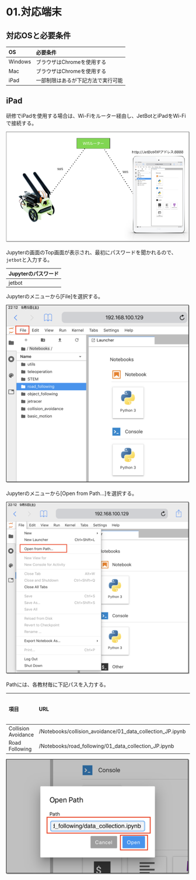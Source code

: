 # 01.対応端末

## 対応OSと必要条件

|OS|必要条件|
|:--|:--|
|Windows|ブラウザはChromeを使用する|
|Mac|ブラウザはChromeを使用する|
|iPad|一部制限はあるが下記方法で実行可能|

## iPad

研修でiPadを使用する場合は、Wi-Fiをルーター経由し、JetBotとiPadをWi-Fiで接続する。

![](./img/ipad001.png)

Jupyterの画面のTop画面が表示され、最初にパスワードを聞かれるので、``jetbot``と入力する。

|Jupyterのパスワード|
|:--|
|jetbot|

Jupyterのメニューから\[File\]を選択する。

![](./img/ipad002.png)

Jupyterのメニューから\[Open from Path...\]を選択する。

![](./img/ipad003.png)

Pathには、各教材毎に下記パスを入力する。

|項目|URL|iPadからの動作|
|:--|:--|:--|
|Collision Avoidance|/Notebooks/collision_avoidance/01_data_collection_JP.ipynb|○|
|Road Following|/Notebooks/road_following/01_data_collection_JP.ipynb|○|

![](./img/ipad004.png)
